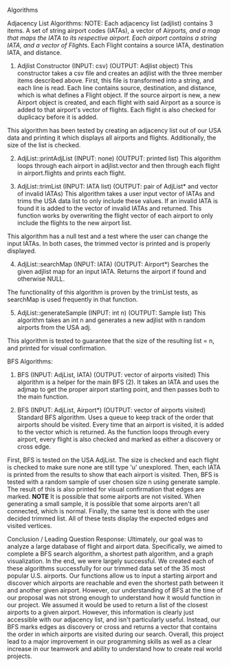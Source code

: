Algorithms

Adjacency List Algorithms:
NOTE: Each adjacency list (adjlist) contains 3 items. A set of string airport codes (IATAs), a vector of Airport*s, and a map that maps the IATA to its
respective airport. Each airport contains a string IATA, and a vector of Flight*s. Each Flight contains a source IATA, destination IATA, and distance.

1) Adjlist Constructor (INPUT: csv) (OUTPUT: Adjlist object)
  This constructor takes a csv file and creates an adjlist with the three member items described above. First, this file is transformed into a string, and each
  line is read. Each line contains source, destination, and distance, which is what defines a Flight object. If the source airport is new, a new Airport object
  is created, and each flight with said Airport as a source is added to that airport's vector of flights. Each flight is also checked for duplicacy before it is
  added.
  
  This algorithm has been tested by creating an adjacency list out of our USA data and printing it which displays all airports and flights. Additionally, the size
  of the list is checked.
  
2) AdjList::printAdjList (INPUT: none) (OUTPUT: printed list)
  This algorithm loops through each airport in adjlist.vector and then through each flight in airport.flights and prints each flight.
  
3) AdjList::trimList (INPUT: IATA list) (OUTPUT: pair of AdjList* and vector of invalid IATAs)
  This algorithm takes a user input vector of IATAs and trims the USA data list to only include these values. If an invalid IATA is found it is added to the vector
  of invalid IATAs and returned. This function works by overwriting the flight vector of each airport to only include the flights to the new airport list. 
  
  This algorithm has a null test and a test where the user can change the input IATAs. In both cases, the trimmed vector is printed and is properly displayed.
  
4) AdjList::searchMap (INPUT: IATA) (OUTPUT: Airport*)
  Searches the given adjlist map for an input IATA. Returns the airport if found and otherwise NULL.
  
  The functionality of this algorithm is proven by the trimList tests, as searchMap is used frequently in that function.
  
5) AdjList::generateSample (INPUT: int n) (OUTPUT: Sample list)
  This algorithm takes an int n and generates a new adjlist with n random airports from the USA adj. 
  
  This algorithm is tested to guarantee that the size of the resulting list = n, and printed for visual confirmation.
  
BFS Algorithms:
1) BFS (INPUT: AdjList, IATA) (OUTPUT: vector of airports visited)
  This algorithm is a helper for the main BFS (2). It takes an IATA and uses the adjmap to get the proper airport starting point, and then passes both to the main
  function.
  
2) BFS (INPUT: AdjList, Airport*) (OUTPUT: vector of airports visited)
  Standard BFS algorithm. Uses a queue to keep track of the order that airports should be visited. Every time that an airport is visited, it is added to the vector
  which is returned. As the function loops through every airport, every flight is also checked and marked as either a discovery or cross edge. 
  
  First, BFS is tested on the USA AdjList. The size is checked and each flight is checked to make sure none are still type 'u' unexplored. Then, each IATA is printed
  from the results to show that each airport is visited. Then, BFS is tested with a random sample of user chosen size n using generate sample. The result of this
  is also printed for visual confirmation that edges are marked. **NOTE** It is possible that some airports are not visited. When generating a small sample, it is
  possible that some airports aren't all connected, which is normal. Finally, the same test is done with the user decided trimmed list. All of these tests display
  the expected edges and visited vertices.





Conclusion / Leading Question Response:
Ultimately, our goal was to analyze a large database of flight and airport data. Specifically, we aimed to complete a BFS search algorithm, a shortest path algorithm, and a graph visualization. In the end, we were largely successful. We created each of these algorithms successfully for our trimmed data set of the 35 most popular U.S. airports. Our functions allow us to input a starting airport and discover which airports are reachable and even the shortest path between it and another given airport. However, our understanding of BFS at the time of our proposal was not strong enough to understand how it would function in our project. We assumed it would be used to return a list of the closest airports to a given airport. However, this information is clearly just accessible with our adjacency list, and isn't particularly useful. Instead, our BFS marks edges as discovery or cross and returns a vector that contains the order in which airports are visited during our search. Overall, this project lead to a major improvement in our programming skills as well as a clear increase in our teamwork and ability to understand how to create real world projects.
